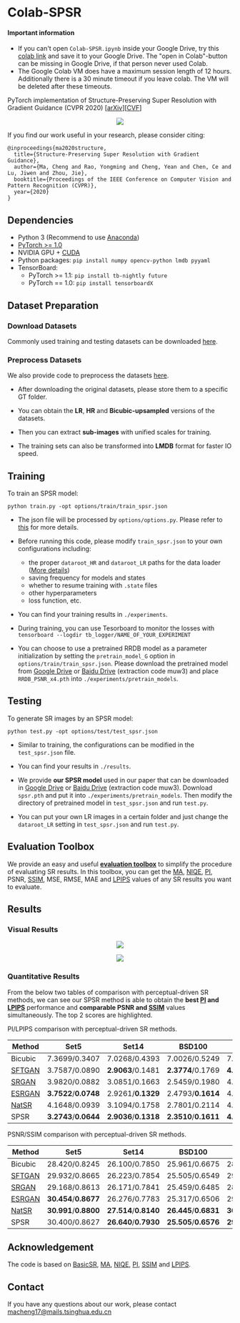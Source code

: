 # Colab-SPSR

#### Important information

- If you can't open `Colab-SPSR.ipynb` inside your Google Drive, try this [colab link](https://colab.research.google.com/github/styler00dollar/Colab-SPSR/blob/master/Colab-SPSR.ipynb) and save it to your Google Drive. The "open in Colab"-button can be missing in Google Drive, if that person never used Colab.
- The Google Colab VM does have a maximum session length of 12 hours. Additionally there is a 30 minute timeout if you leave colab. The VM will be deleted after these timeouts.

PyTorch implementation of Structure-Preserving Super Resolution with Gradient Guidance (CVPR 2020) \[[arXiv](https://arxiv.org/abs/2003.13081)\]\[[CVF](http://openaccess.thecvf.com/content_CVPR_2020/html/Ma_Structure-Preserving_Super_Resolution_With_Gradient_Guidance_CVPR_2020_paper.html)\]
<p align="center">
  <img src="visual_results/fig2.png">
</p>

If you find our work useful in your research, please consider citing:
```
@inproceedings{ma2020structure,
  title={Structure-Preserving Super Resolution with Gradient Guidance},
  author={Ma, Cheng and Rao, Yongming and Cheng, Yean and Chen, Ce and Lu, Jiwen and Zhou, Jie},
  booktitle={Proceedings of the IEEE Conference on Computer Vision and Pattern Recognition (CVPR)},
  year={2020}
}
```



## Dependencies

- Python 3 (Recommend to use [Anaconda](https://www.anaconda.com/download/#linux))
- [PyTorch >= 1.0](https://pytorch.org/)
- NVIDIA GPU + [CUDA](https://developer.nvidia.com/cuda-downloads)
- Python packages: `pip install numpy opencv-python lmdb pyyaml`
- TensorBoard: 
  - PyTorch >= 1.1: `pip install tb-nightly future`
  - PyTorch == 1.0: `pip install tensorboardX`



## Dataset Preparation

### Download Datasets

Commonly used training and testing datasets can be downloaded [here](https://github.com/xinntao/BasicSR/wiki/Prepare-datasets-in-LMDB-format).

### Preprocess Datasets

We also provide code to preprocess the datasets [here](https://github.com/Maclory/SPSR/tree/master/preprocess). 

- After downloading the original datasets, please store them to a specific GT folder. 

- You can obtain the **LR**, **HR** and **Bicubic-upsampled** versions of the datasets.  

- Then you can extract **sub-images** with unified scales for training. 

- The training sets can also be transformed into **LMDB** format for faster IO speed. 


## Training 

To train an SPSR model: 

`python train.py -opt options/train/train_spsr.json`

- The json file will be processed by `options/options.py`. Please refer to [this](https://github.com/Maclory/SPSR/tree/master/code/options/README.md) for more details.

- Before running this code, please modify `train_spsr.json` to your own configurations including: 
  - the proper `dataroot_HR` and `dataroot_LR` paths for the data loader ([More details](https://github.com/Maclory/SPSR/tree/master/code/data/README.md))
  - saving frequency for models and states
  - whether to resume training with `.state` files
  - other hyperparameters
  - loss function, etc. 

- You can find your training results in `./experiments`.

- During training, you can use Tesorboard to monitor the losses with
`tensorboard --logdir tb_logger/NAME_OF_YOUR_EXPERIMENT`

- You can choose to use a pretrained RRDB model as a parameter initialization by setting the `pretrain_model_G` option in `options/train/train_spsr.json`. Please download the pretrained model from [Google Drive](https://drive.google.com/drive/folders/1c4EbfI6X4KzCiyg1H7TA6rJY-HVgvS3q?usp=sharing) or [Baidu Drive](https://pan.baidu.com/s/1bcDiD07aTUO2THmEXZJaiA) (extraction code muw3) and place `RRDB_PSNR_x4.pth` into `./experiments/pretrain_models`. 


## Testing

To generate SR images by an SPSR model:

`python test.py -opt options/test/test_spsr.json`

- Similar to training, the configurations can be modified in the `test_spsr.json` file.

- You can find your results in `./results`.

- We provide **our SPSR model** used in our paper that can be downloaded in [Google Drive](https://drive.google.com/drive/folders/1c4EbfI6X4KzCiyg1H7TA6rJY-HVgvS3q?usp=sharing) or [Baidu Drive](https://pan.baidu.com/s/1bcDiD07aTUO2THmEXZJaiA) (extraction code muw3). Download `spsr.pth` and put it into `./experiments/pretrain_models`. Then modify the directory of pretrained model in `test_spsr.json` and run `test.py`. 

- You can put your own LR images in a certain folder and just change the `dataroot_LR` setting in `test_spsr.json` and run `test.py`. 

## Evaluation Toolbox

We provide an easy and useful [**evaluation toolbox**](https://github.com/Maclory/SPSR/tree/master/metrics) to simplify the procedure of evaluating SR results. In this toolbox, you can get the [MA](https://github.com/chaoma99/sr-metric), [NIQE](https://github.com/csjunxu/Bovik_NIQE_SPL2013), [PI](https://github.com/roimehrez/PIRM2018), PSNR, [SSIM](https://ece.uwaterloo.ca/~z70wang/research/ssim), MSE, RMSE, MAE and [LPIPS](https://github.com/richzhang/PerceptualSimilarity) values of any SR results you want to evaluate. 

## Results 
### Visual Results
<p align="center">
  <img src="visual_results/fig4.png">
</p>
<p align="center">
  <img src="visual_results/fig5.png">
</p>

### Quantitative Results

From the below two tables of comparison with perceptual-driven SR methods, we can see our SPSR method is able to obtain the **best [PI](https://github.com/roimehrez/PIRM2018) and [LPIPS](https://github.com/richzhang/PerceptualSimilarity)** performance and **comparable PSNR and [SSIM](https://ece.uwaterloo.ca/~z70wang/research/ssim)** values simultaneously. The top 2 scores are highlighted.

PI/LPIPS comparison with perceptual-driven SR methods.

| Method                                        | Set5                    | Set14                   | BSD100                  | General100              | Urban100                |
| --------------------------------------------- | ----------------------- | ----------------------- | ----------------------- | ----------------------- | ----------------------- |
| Bicubic                                       | 7\.3699/0\.3407         | 7\.0268/0\.4393         | 7\.0026/0\.5249         | 7\.9365/0\.3528         | 6\.9435/0\.4726         |
| [SFTGAN](https://github.com/xinntao/SFTGAN)   | 3\.7587/0\.0890         | **2\.9063**/0\.1481     | **2\.3774**/0\.1769     | **4\.2878**/0\.1030     | **3\.6136**/0\.1433     |
| [SRGAN](https://github.com/tensorlayer/srgan) | 3\.9820/0\.0882         | 3\.0851/0\.1663         | 2\.5459/0\.1980         | 4\.3757/0\.1055         | 3\.6980/0\.1551         |
| [ESRGAN](https://github.com/xinntao/ESRGAN)   | **3\.7522**/**0\.0748** | 2\.9261/**0\.1329**     | 2\.4793/**0\.1614**     | 4\.3234/**0\.0879**     | 3\.7704/**0\.1229**     |
| [NatSR](https://github.com/JWSoh/NatSR)       | 4\.1648/0\.0939         | 3\.1094/0\.1758         | 2\.7801/0\.2114         | 4\.6262/0\.1117         | 3\.6523/0\.1500         |
| SPSR                                          | **3\.2743**/**0\.0644** | **2\.9036**/**0\.1318** | **2\.3510**/**0\.1611** | **4\.0991**/**0\.0863** | **3\.5511**/**0\.1184** |

PSNR/SSIM comparison with perceptual-driven SR methods.

| Method                                        | Set5                    | Set14                   | BSD100                  | General100              | Urban100                |
| --------------------------------------------- | ----------------------- | ----------------------- | ----------------------- | ----------------------- | ----------------------- |
| Bicubic                                       | 28\.420/0\.8245         | 26\.100/0\.7850         | 25\.961/0\.6675         | 28\.018/0\.8282         | 23\.145/0\.9011         |
| [SFTGAN](https://github.com/xinntao/SFTGAN)   | 29\.932/0\.8665         | 26\.223/0\.7854         | 25\.505/0\.6549         | 29\.026/0\.8508         | 24\.013/0\.9364         |
| [SRGAN](https://github.com/tensorlayer/srgan) | 29\.168/0\.8613         | 26\.171/0\.7841         | 25\.459/0\.6485         | 28\.575/0\.8541         | 24\.397/0\.9381         |
| [ESRGAN](https://github.com/xinntao/ESRGAN)   | **30\.454**/**0\.8677** | 26\.276/0\.7783         | 25\.317/0\.6506         | 29\.412/**0\.8546**     | 24\.360/0\.9453         |
| [NatSR](https://github.com/JWSoh/NatSR)       | **30\.991**/**0\.8800** | **27\.514**/**0\.8140** | **26\.445**/**0\.6831** | **30\.346**/**0\.8721** | **25\.464**/**0\.9505** |
| SPSR                                          | 30\.400/0\.8627         | **26\.640**/**0\.7930** | **25\.505**/**0\.6576** | **29\.414**/0\.8537 | **24\.799**/**0\.9481** |

## Acknowledgement
The code is based on [BasicSR](https://github.com/xinntao/BasicSR), [MA](https://github.com/chaoma99/sr-metric), [NIQE](https://github.com/csjunxu/Bovik_NIQE_SPL2013), [PI](https://github.com/roimehrez/PIRM2018), [SSIM](https://ece.uwaterloo.ca/~z70wang/research/ssim) and [LPIPS](https://github.com/richzhang/PerceptualSimilarity). 

## Contact 
If you have any questions about our work, please contact <macheng17@mails.tsinghua.edu.cn>
